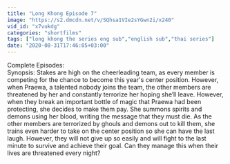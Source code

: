 ```yaml
---
title: "Long Khong Episode 7"
image: "https://s2.dmcdn.net/v/SQhsa1VIe2sYGwn2i/x240"
vid_id: "x7vukdg"
categories: "shortfilms"
tags: ["long khong the series eng sub","english sub","thai series"]
date: "2020-08-31T17:46:05+03:00"
---
```

Complete Episodes:   <br>Synopsis: Stakes are high on the cheerleading team, as every member is competing for the chance to become this year's center position. However, when Praewa, a talented nobody joins the team, the other members are threatened by her and constantly terrorize her hoping she’ll leave. However, when they break an important bottle of magic that Praewa had been protecting, she decides to make them pay. She summons spirits and demons using her blood, writing the message that they must die. As the other members are terrorized by ghouls and demons out to kill them, she trains even harder to take on the center position so she can have the last laugh. However, they will not give up so easily and will fight to the last minute to survive and achieve their goal. Can they manage this when their lives are threatened every night?
